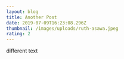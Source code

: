 ```yaml
---
layout: blog
title: Another Post
date: 2019-07-09T16:23:08.296Z
thumbnail: /images/uploads/ruth-asawa.jpeg
rating: 2
---
```

different text
